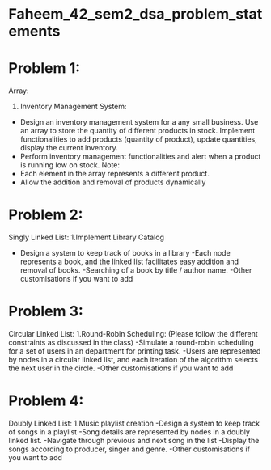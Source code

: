 # Faheem_42_sem2_dsa_problem_statements


# Problem 1:
Array:
1. Inventory Management System:
- Design an inventory management system for a any small business. Use
an array to store the quantity of different products in stock. Implement
functionalities to add products (quantity of product), update quantities,
display the current inventory.
- Perform inventory management functionalities and alert when a product
is running low on stock.
Note:
- Each element in the array represents a different product.
- Allow the addition and removal of products dynamically

# Problem 2:
Singly Linked List:
1.Implement Library Catalog
- Design a system to keep track of books in a library
-Each node represents a book, and the linked list facilitates easy addition
and removal of books.
-Searching of a book by title / author name.
-Other customisations if you want to add

# Problem 3:
Circular Linked List:
1.Round-Robin Scheduling: (Please follow the different constraints as
discussed in the class)
-Simulate a round-robin scheduling for a set of users in an department for
printing task.
-Users are represented by nodes in a circular linked list, and each iteration
of the algorithm selects the next user in the circle.
-Other customisations if you want to add

# Problem 4:
Doubly Linked List:
1.Music playlist creation
-Design a system to keep track of songs in a playlist
-Song details are represented by nodes in a doubly linked list.
-Navigate through previous and next song in the list
-Display the songs according to producer, singer and genre.
-Other customisations if you want to add
